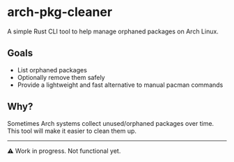 # arch-pkg-cleaner

A simple Rust CLI tool to help manage orphaned packages on Arch Linux.

## Goals
- List orphaned packages
- Optionally remove them safely
- Provide a lightweight and fast alternative to manual pacman commands

## Why?
Sometimes Arch systems collect unused/orphaned packages over time.  
This tool will make it easier to clean them up.

---

⚠️ Work in progress. Not functional yet.

